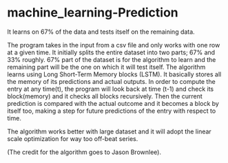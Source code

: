 # machine_learning-Prediction
It learns on 67% of the data and tests itself on the remaining data.

The program takes in the input from a csv file and only works with one row at a given time. It initially splits the entire dataset into two parts; 67% and 33% roughly. 67% part of the dataset is for the algorithm to learn and the remaining part will be the one on which it will test itself. The algorithm learns using Long Short-Term Memory blocks (LSTM). It basically stores all the memory of its predictions and actual outputs. In order to compute the entry at any time(t), the program will look back at time (t-1) and check its block(memory) and it checks all blocks recursively. Then the current prediction is compared with the actual outcome and it becomes a block by itself too, making a step for future predictions of the entry with respect to time.

The algorithm works better with large dataset and it will adopt the linear scale optimization for way too off-beat series.

(The credit for the algorithm goes to Jason Brownlee).

